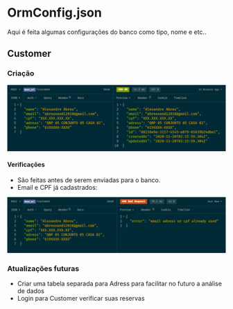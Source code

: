 # OrmConfig.json

Aqui é feita algumas configurações do banco como tipo, nome e etc..

## Customer

### Criação

![Create User](./img/CreateUser.png)

#### Verificações

- São feitas antes de serem enviadas para o banco.
- Email e CPF já cadastrados:

![Create User Error](./img/CreateUserError.png)

### Atualizações futuras

- Criar uma tabela separada para Adress para facilitar no futuro a análise de dados
- Login para Customer verificar suas reservas
